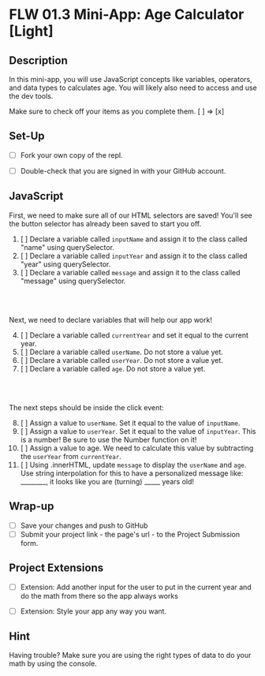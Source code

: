 # FLW 01.3 Mini-App: Age Calculator [Light]

## Description
In this mini-app, you will use  JavaScript concepts like variables, operators, and data types to calculates age. You will likely also need to access and use the dev tools.

Make sure to check off your items as you complete them. [ ] => [x]


## Set-Up
- [ ] Fork your own copy of the repl.
- [ ] Double-check that you are signed in with your GitHub account.


## JavaScript
First, we need to make sure all of our HTML selectors are saved! You'll see the button selector has already been saved to start you off.

1. [ ] Declare a variable called `inputName` and assign it to the class called "name" using querySelector.
2. [ ] Declare a variable called `inputYear` and assign it to the class called "year" using querySelector.
3. [ ] Declare a variable called `message` and assign it to the class called "message" using querySelector.
</br>
</br>


Next, we need to declare variables that will help our app work!

4. [ ] Declare a variable called `currentYear` and set it equal to the current year.
5. [ ] Declare a variable called `userName`. Do not store a value yet.
6. [ ] Declare a variable called `userYear`. Do not store a value yet.
7. [ ] Declare a variable called `age`. Do not store a value yet.
</br>
</br>

The next steps should be inside the click event:

8. [ ] Assign a value to `userName`. Set it equal to the value of `inputName`.
9. [ ] Assign a value to `userYear`. Set it equal to the value of `inputYear`. This is a number! Be sure to use the Number function on it!
10. [ ]  Assign a value to age. We need to calculate this value by subtracting the `userYear` from `currentYear`.
11. [ ] Using .innerHTML, update `message` to display the `userName` and `age`. Use string interpolation for this to have a personalized message like: ________, it looks like you are (turning) _____ years old!


## Wrap-up
- [ ] Save your changes and push to GitHub
- [ ] Submit your project link - the page's url - to the Project Submission form.

## Project Extensions
- [ ] Extension: Add another input for the user to put in the current year and do the math from there so the app always works
- [ ] Extension: Style your app any way you want.


## Hint
Having trouble? Make sure you are using the right types of data to do your math by using the console.

